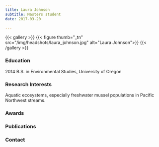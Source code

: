 ```yaml
---
title: Laura Johnson
subtitle: Masters student
date: 2017-03-20

---
```


{{< gallery >}}
  {{< figure thumb="_tn" src="/img/headshots/laura_johnson.jpg" alt="Laura Johnson">}}
{{< /gallery >}}

<!--more-->
### Education
2014 B.S. in Environmental Studies, University of Oregon

### Research Interests
Aquatic ecosystems, especially freshwater mussel populations in Pacific Northwest streams.

### Awards


### Publications


### Contact

